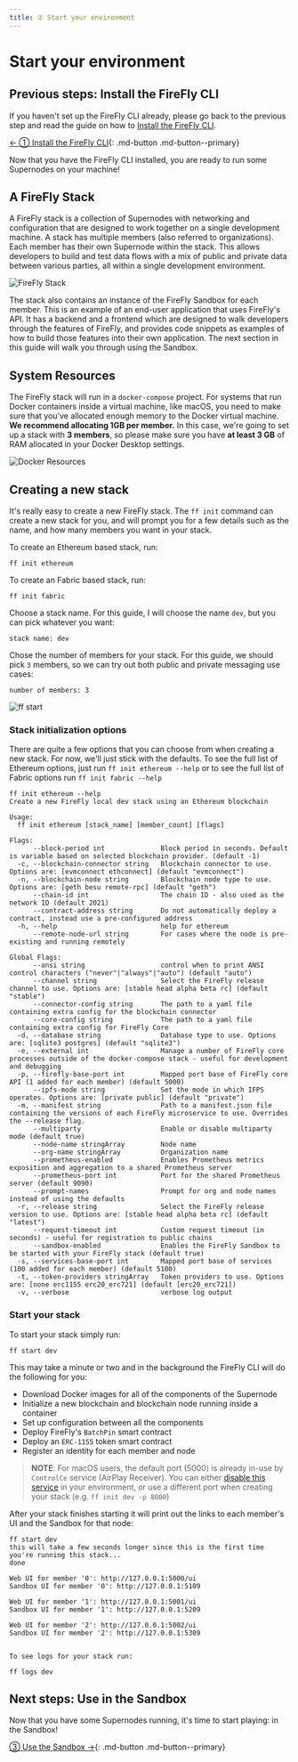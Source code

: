 ```yaml
---
title: ② Start your environment
---
```


# Start your environment

## Previous steps: Install the FireFly CLI

If you haven't set up the FireFly CLI already, please go back to the previous step and read the guide on how to [Install the FireFly CLI](./firefly_cli.md).

[← ① Install the FireFly CLI](firefly_cli.md){: .md-button .md-button--primary}

Now that you have the FireFly CLI installed, you are ready to run some Supernodes on your machine!

## A FireFly Stack

A FireFly stack is a collection of Supernodes with networking and configuration that are designed to work together on a single development machine. A stack has multiple members (also referred to organizations). Each member has their own Supernode within the stack. This allows developers to build and test data flows with a mix of public and private data between various parties, all within a single development environment.

![FireFly Stack](../images/firefly_stack.svg)

The stack also contains an instance of the FireFly Sandbox for each member. This is an example of an end-user application that uses FireFly's API. It has a backend and a frontend which are designed to walk developers through the features of FireFly, and provides code snippets as examples of how to build those features into their own application. The next section in this guide will walk you through using the Sandbox.

## System Resources

The FireFly stack will run in a `docker-compose` project. For systems that run Docker containers inside a virtual machine, like macOS, you need to make sure that you've allocated enough memory to the Docker virtual machine. **We recommend allocating 1GB per member.** In this case, we're going to set up a stack with **3 members**, so please make sure you have **at least 3 GB** of RAM allocated in your Docker Desktop settings.

![Docker Resources](../images/docker_memory.png)

## Creating a new stack

It's really easy to create a new FireFly stack. The `ff init` command can create a new stack for you, and will prompt you for a few details such as the name, and how many members you want in your stack.

To create an Ethereum based stack, run:

```
ff init ethereum
```

To create an Fabric based stack, run:

```
ff init fabric
```

Choose a stack name. For this guide, I will choose the name `dev`, but you can pick whatever you want:

```
stack name: dev
```

Chose the number of members for your stack. For this guide, we should pick `3` members, so we can try out both public and private messaging use cases:

```
number of members: 3
```

![ff start](../images/ff_start.gif)

### Stack initialization options

There are quite a few options that you can choose from when creating a new stack. For now, we'll just stick with the defaults. To see the full list of Ethereum options, just run `ff init ethereum --help` or to see the full list of Fabric options run `ff init fabric --help`

```
ff init ethereum --help
Create a new FireFly local dev stack using an Ethereum blockchain

Usage:
  ff init ethereum [stack_name] [member_count] [flags]

Flags:
      --block-period int              Block period in seconds. Default is variable based on selected blockchain provider. (default -1)
  -c, --blockchain-connector string   Blockchain connector to use. Options are: [evmconnect ethconnect] (default "evmconnect")
  -n, --blockchain-node string        Blockchain node type to use. Options are: [geth besu remote-rpc] (default "geth")
      --chain-id int                  The chain ID - also used as the network ID (default 2021)
      --contract-address string       Do not automatically deploy a contract, instead use a pre-configured address
  -h, --help                          help for ethereum
      --remote-node-url string        For cases where the node is pre-existing and running remotely

Global Flags:
      --ansi string                   control when to print ANSI control characters ("never"|"always"|"auto") (default "auto")
      --channel string                Select the FireFly release channel to use. Options are: [stable head alpha beta rc] (default "stable")
      --connector-config string       The path to a yaml file containing extra config for the blockchain connector
      --core-config string            The path to a yaml file containing extra config for FireFly Core
  -d, --database string               Database type to use. Options are: [sqlite3 postgres] (default "sqlite3")
  -e, --external int                  Manage a number of FireFly core processes outside of the docker-compose stack - useful for development and debugging
  -p, --firefly-base-port int         Mapped port base of FireFly core API (1 added for each member) (default 5000)
      --ipfs-mode string              Set the mode in which IFPS operates. Options are: [private public] (default "private")
  -m, --manifest string               Path to a manifest.json file containing the versions of each FireFly microservice to use. Overrides the --release flag.
      --multiparty                    Enable or disable multiparty mode (default true)
      --node-name stringArray         Node name
      --org-name stringArray          Organization name
      --prometheus-enabled            Enables Prometheus metrics exposition and aggregation to a shared Prometheus server
      --prometheus-port int           Port for the shared Prometheus server (default 9090)
      --prompt-names                  Prompt for org and node names instead of using the defaults
  -r, --release string                Select the FireFly release version to use. Options are: [stable head alpha beta rc] (default "latest")
      --request-timeout int           Custom request timeout (in seconds) - useful for registration to public chains
      --sandbox-enabled               Enables the FireFly Sandbox to be started with your FireFly stack (default true)
  -s, --services-base-port int        Mapped port base of services (100 added for each member) (default 5100)
  -t, --token-providers stringArray   Token providers to use. Options are: [none erc1155 erc20_erc721] (default [erc20_erc721])
  -v, --verbose                       verbose log output
```

### Start your stack

To start your stack simply run:

```
ff start dev
```

This may take a minute or two and in the background the FireFly CLI will do the following for you:

- Download Docker images for all of the components of the Supernode
- Initialize a new blockchain and blockchain node running inside a container
- Set up configuration between all the components
- Deploy FireFly's `BatchPin` smart contract
- Deploy an `ERC-1155` token smart contract
- Register an identity for each member and node

> **NOTE**: For macOS users, the default port (5000) is already in-use by `ControlCe` service (AirPlay Receiver). You can either [disable this service](https://support.apple.com/guide/mac-help/change-airdrop-handoff-settings-mchl6a407f99/13.0/mac/13.0) in your environment, or use a different port when creating your stack (e.g. `ff init dev -p 8000`)

After your stack finishes starting it will print out the links to each member's UI and the Sandbox for that node:

```
ff start dev
this will take a few seconds longer since this is the first time you're running this stack...
done

Web UI for member '0': http://127.0.0.1:5000/ui
Sandbox UI for member '0': http://127.0.0.1:5109

Web UI for member '1': http://127.0.0.1:5001/ui
Sandbox UI for member '1': http://127.0.0.1:5209

Web UI for member '2': http://127.0.0.1:5002/ui
Sandbox UI for member '2': http://127.0.0.1:5309


To see logs for your stack run:

ff logs dev

```

## Next steps: Use in the Sandbox

Now that you have some Supernodes running, it's time to start playing: in the Sandbox!

[③ Use the Sandbox →](sandbox.md){: .md-button .md-button--primary}
